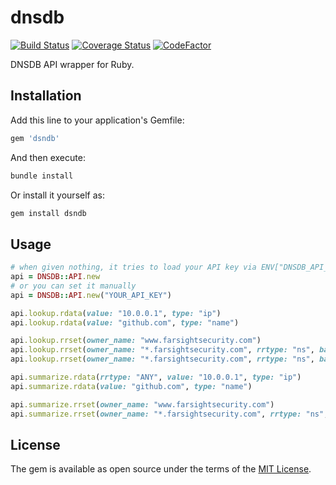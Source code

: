 # dnsdb

[![Build Status](https://travis-ci.com/ninoseki/dnsdb.svg?branch=master)](https://travis-ci.com/ninoseki/dnsdb)
[![Coverage Status](https://coveralls.io/repos/github/ninoseki/dnsdb/badge.svg?branch=master)](https://coveralls.io/github/ninoseki/dnsdb?branch=master)
[![CodeFactor](https://www.codefactor.io/repository/github/ninoseki/dnsdb/badge)](https://www.codefactor.io/repository/github/ninoseki/dnsdb)

DNSDB API wrapper for Ruby.

## Installation

Add this line to your application's Gemfile:

```ruby
gem 'dsndb'
```

And then execute:

```bash
bundle install
```

Or install it yourself as:

```bash
gem install dsndb
```

## Usage

```ruby
# when given nothing, it tries to load your API key via ENV["DNSDB_API_KEY"]
api = DNSDB::API.new
# or you can set it manually
api = DNSDB::API.new("YOUR_API_KEY")

api.lookup.rdata(value: "10.0.0.1", type: "ip")
api.lookup.rdata(value: "github.com", type: "name")

api.lookup.rrset(owner_name: "www.farsightsecurity.com")
api.lookup.rrset(owner_name: "*.farsightsecurity.com", rrtype: "ns", bailiwick: "farsightsecurity.com")
api.lookup.rrset(owner_name: "*.farsightsecurity.com", rrtype: "ns", bailiwick: "farsightsecurity.com", limit: 100, time_last_after: 1_468_281_600)

api.summarize.rdata(rrtype: "ANY", value: "10.0.0.1", type: "ip")
api.summarize.rdata(value: "github.com", type: "name")

api.summarize.rrset(owner_name: "www.farsightsecurity.com")
api.summarize.rrset(owner_name: "*.farsightsecurity.com", rrtype: "ns", bailiwick: "farsightsecurity.com")
```

## License

The gem is available as open source under the terms of the [MIT License](https://opensource.org/licenses/MIT).
